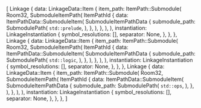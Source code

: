 [
    Linkage {
        data: LinkageData::Item {
            item_path: ItemPath::Submodule(
                Room32,
                SubmoduleItemPath(
                    ItemPathId {
                        data: ItemPathData::SubmoduleItem(
                            SubmoduleItemPathData {
                                submodule_path: SubmodulePath(
                                    `std::prelude`,
                                ),
                            },
                        ),
                    },
                ),
            ),
            instantiation: LinkageInstantiation {
                symbol_resolutions: [],
                separator: None,
            },
        },
    },
    Linkage {
        data: LinkageData::Item {
            item_path: ItemPath::Submodule(
                Room32,
                SubmoduleItemPath(
                    ItemPathId {
                        data: ItemPathData::SubmoduleItem(
                            SubmoduleItemPathData {
                                submodule_path: SubmodulePath(
                                    `std::logic`,
                                ),
                            },
                        ),
                    },
                ),
            ),
            instantiation: LinkageInstantiation {
                symbol_resolutions: [],
                separator: None,
            },
        },
    },
    Linkage {
        data: LinkageData::Item {
            item_path: ItemPath::Submodule(
                Room32,
                SubmoduleItemPath(
                    ItemPathId {
                        data: ItemPathData::SubmoduleItem(
                            SubmoduleItemPathData {
                                submodule_path: SubmodulePath(
                                    `std::ops`,
                                ),
                            },
                        ),
                    },
                ),
            ),
            instantiation: LinkageInstantiation {
                symbol_resolutions: [],
                separator: None,
            },
        },
    },
]
